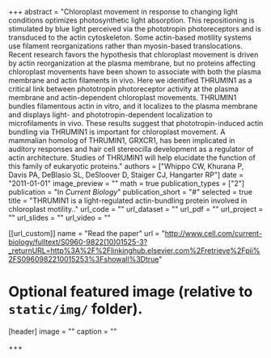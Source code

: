 +++
abstract = "Chloroplast movement in response to changing light conditions optimizes photosynthetic light absorption. This repositioning is stimulated by blue light perceived via the phototropin photoreceptors and is transduced to the actin cytoskeleton. Some actin-based motility systems use filament reorganizations rather than myosin-based translocations. Recent research favors the hypothesis that chloroplast movement is driven by actin reorganization at the plasma membrane, but no proteins affecting chloroplast movements have been shown to associate with both the plasma membrane and actin filaments in vivo. Here we identified THRUMIN1 as a critical link between phototropin photoreceptor activity at the plasma membrane and actin-dependent chloroplast movements. THRUMIN1 bundles filamentous actin in vitro, and it localizes to the plasma membrane and displays light- and phototropin-dependent localization to microfilaments in vivo. These results suggest that phototropin-induced actin bundling via THRUMIN1 is important for chloroplast movement. A mammalian homolog of THRUMIN1, GRXCR1, has been implicated in auditory responses and hair cell stereocilla development as a regulator of actin architecture. Studies of THRUMIN1 will help elucidate the function of this family of eukaryotic proteins."
authors = ["Whippo CW, Khurana P, Davis PA, DeBlasio SL, DeSloover D, Staiger CJ, Hangarter RP"]
date = "2011-01-01"
image_preview = ""
math = true
publication_types = ["2"]
publication = "In *Current Biology*"
publication_short = "#"
selected = true
title = "THRUMIN1 is a light-regulated actin-bundling protein involved in chloroplast motility.."
url_code = ""
url_dataset = ""
url_pdf = ""
url_project = ""
url_slides = ""
url_video = ""

[[url_custom]]
name = "Read the paper"
url = "http://www.cell.com/current-biology/fulltext/S0960-9822(10)01525-3?_returnURL=http%3A%2F%2Flinkinghub.elsevier.com%2Fretrieve%2Fpii%2FS0960982210015253%3Fshowall%3Dtrue"

# Optional featured image (relative to `static/img/` folder).
[header]
image = ""
caption = ""

+++

